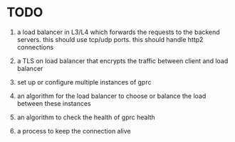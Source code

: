 # TODO 
1. a load balancer in L3/L4 which forwards the requests to the backend servers. this should use tcp/udp ports. this should handle http2 connections
2. a TLS on load balancer that encrypts the traffic between client and load balancer
3. set up or configure multiple instances of gprc
4. an algorithm for the load balancer to choose or balance the load between these instances
5. an algorithm to check the health of gprc health

6. a process to keep the connection alive